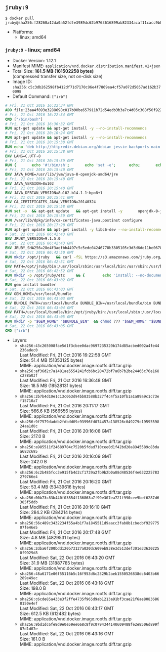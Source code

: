 ## `jruby:9`

```console
$ docker pull jruby@sha256:f28260a12da0a52fdfe3989dc62b9763616899ab82334acaf11cacc9b0efe540
```

-	Platforms:
	-	linux; amd64

### `jruby:9` - linux; amd64

-	Docker Version: 1.12.1
-	Manifest MIME: `application/vnd.docker.distribution.manifest.v2+json`
-	Total Size: **161.5 MB (161502258 bytes)**  
	(compressed transfer size, not on-disk size)
-	Image ID: `sha256:c5c3db262598fb412df71d7170c96e4f7869ea4cf57a072d5057ad162b370098`
-	Default Command: `["irb"]`

```dockerfile
# Fri, 21 Oct 2016 16:22:34 GMT
ADD file:23aa4f893e3288698c017b90be657911b72d54edb3b3a7c4d05c308f50f9228f in / 
# Fri, 21 Oct 2016 16:22:34 GMT
CMD ["/bin/bash"]
# Fri, 21 Oct 2016 16:36:32 GMT
RUN apt-get update && apt-get install -y --no-install-recommends 		ca-certificates 		curl 		wget 	&& rm -rf /var/lib/apt/lists/*
# Fri, 21 Oct 2016 20:10:24 GMT
RUN apt-get update && apt-get install -y --no-install-recommends 		bzip2 		unzip 		xz-utils 	&& rm -rf /var/lib/apt/lists/*
# Fri, 21 Oct 2016 20:15:38 GMT
RUN echo 'deb http://httpredir.debian.org/debian jessie-backports main' > /etc/apt/sources.list.d/jessie-backports.list
# Fri, 21 Oct 2016 20:15:38 GMT
ENV LANG=C.UTF-8
# Fri, 21 Oct 2016 20:15:39 GMT
RUN { 		echo '#!/bin/sh'; 		echo 'set -e'; 		echo; 		echo 'dirname "$(dirname "$(readlink -f "$(which javac || which java)")")"'; 	} > /usr/local/bin/docker-java-home 	&& chmod +x /usr/local/bin/docker-java-home
# Fri, 21 Oct 2016 20:15:40 GMT
ENV JAVA_HOME=/usr/lib/jvm/java-8-openjdk-amd64/jre
# Fri, 21 Oct 2016 20:15:40 GMT
ENV JAVA_VERSION=8u102
# Fri, 21 Oct 2016 20:15:40 GMT
ENV JAVA_DEBIAN_VERSION=8u102-b14.1-1~bpo8+1
# Fri, 21 Oct 2016 20:15:41 GMT
ENV CA_CERTIFICATES_JAVA_VERSION=20140324
# Fri, 21 Oct 2016 20:15:58 GMT
RUN set -x 	&& apt-get update 	&& apt-get install -y 		openjdk-8-jre-headless="$JAVA_DEBIAN_VERSION" 		ca-certificates-java="$CA_CERTIFICATES_JAVA_VERSION" 	&& rm -rf /var/lib/apt/lists/* 	&& [ "$JAVA_HOME" = "$(docker-java-home)" ]
# Fri, 21 Oct 2016 20:15:59 GMT
RUN /var/lib/dpkg/info/ca-certificates-java.postinst configure
# Fri, 21 Oct 2016 20:17:20 GMT
RUN apt-get update && apt-get install -y libc6-dev --no-install-recommends && rm -rf /var/lib/apt/lists/*
# Sat, 22 Oct 2016 06:42:43 GMT
ENV JRUBY_VERSION=9.1.5.0
# Sat, 22 Oct 2016 06:42:43 GMT
ENV JRUBY_SHA256=28e4f3aefbb4497c5c5edc04246778b3305105c3d3d6de11be067826cc5bb766
# Sat, 22 Oct 2016 06:42:50 GMT
RUN mkdir /opt/jruby   && curl -fSL https://s3.amazonaws.com/jruby.org/downloads/${JRUBY_VERSION}/jruby-bin-${JRUBY_VERSION}.tar.gz -o /tmp/jruby.tar.gz   && echo "$JRUBY_SHA256 /tmp/jruby.tar.gz" | sha256sum -c -   && tar -zx --strip-components=1 -f /tmp/jruby.tar.gz -C /opt/jruby   && rm /tmp/jruby.tar.gz   && update-alternatives --install /usr/local/bin/ruby ruby /opt/jruby/bin/jruby 1
# Sat, 22 Oct 2016 06:42:51 GMT
ENV PATH=/opt/jruby/bin:/usr/local/sbin:/usr/local/bin:/usr/sbin:/usr/bin:/sbin:/bin
# Sat, 22 Oct 2016 06:42:52 GMT
RUN mkdir -p /opt/jruby/etc 	&& { 		echo 'install: --no-document'; 		echo 'update: --no-document'; 	} >> /opt/jruby/etc/gemrc
# Sat, 22 Oct 2016 06:43:02 GMT
RUN gem install bundler
# Sat, 22 Oct 2016 06:43:03 GMT
ENV GEM_HOME=/usr/local/bundle
# Sat, 22 Oct 2016 06:43:03 GMT
ENV BUNDLE_PATH=/usr/local/bundle BUNDLE_BIN=/usr/local/bundle/bin BUNDLE_SILENCE_ROOT_WARNING=1 BUNDLE_APP_CONFIG=/usr/local/bundle
# Sat, 22 Oct 2016 06:43:04 GMT
ENV PATH=/usr/local/bundle/bin:/opt/jruby/bin:/usr/local/sbin:/usr/local/bin:/usr/sbin:/usr/bin:/sbin:/bin
# Sat, 22 Oct 2016 06:43:05 GMT
RUN mkdir -p "$GEM_HOME" "$BUNDLE_BIN" 	&& chmod 777 "$GEM_HOME" "$BUNDLE_BIN"
# Sat, 22 Oct 2016 06:43:05 GMT
CMD ["irb"]
```

-	Layers:
	-	`sha256:43c265008fae5d1f3cbee0dac9697235320b174d85acbed002a4fe44236adec0`  
		Last Modified: Fri, 21 Oct 2016 16:22:58 GMT  
		Size: 51.4 MB (51353125 bytes)  
		MIME: application/vnd.docker.image.rootfs.diff.tar.gzip
	-	`sha256:af36d2c7a1481ae5554241fcb6bc20472bf7a6b7b2be24465c76e168c278a03f`  
		Last Modified: Fri, 21 Oct 2016 16:36:48 GMT  
		Size: 18.5 MB (18528131 bytes)  
		MIME: application/vnd.docker.image.rootfs.diff.tar.gzip
	-	`sha256:2b7b4d10e1c13c063d94bb83588b327f4c4f5a10fb1a1a89a9c1c73ef15710a7`  
		Last Modified: Fri, 21 Oct 2016 20:11:17 GMT  
		Size: 566.6 KB (566556 bytes)  
		MIME: application/vnd.docker.image.rootfs.diff.tar.gzip
	-	`sha256:9f7579daddb2fdbdd09c93996fd074457a138526c049279c1959559824aa1d0c`  
		Last Modified: Fri, 21 Oct 2016 20:16:08 GMT  
		Size: 217.0 B  
		MIME: application/vnd.docker.image.rootfs.diff.tar.gzip
	-	`sha256:a985511f24689704c7520b5fdad710cee0d1f42bd20a8945589c83daa683c695`  
		Last Modified: Fri, 21 Oct 2016 20:16:09 GMT  
		Size: 242.0 B  
		MIME: application/vnd.docker.image.rootfs.diff.tar.gzip
	-	`sha256:6c2b485fcc3e915fb4d2cf1739a2fb9b2b0a88d48536f4e632225783279766e4`  
		Last Modified: Fri, 21 Oct 2016 20:16:20 GMT  
		Size: 53.4 MB (53439616 bytes)  
		MIME: application/vnd.docker.image.rootfs.diff.tar.gzip
	-	`sha256:00b73c83b440f03854f136863a7f99e307ea721f990cee9bef6287d6385f5ddb`  
		Last Modified: Fri, 21 Oct 2016 20:16:10 GMT  
		Size: 284.2 KB (284214 bytes)  
		MIME: application/vnd.docker.image.rootfs.diff.tar.gzip
	-	`sha256:56c489c3432234f55a4b1f7a1845511d9aacc3fab8b1cbecbf92977507fe46e5`  
		Last Modified: Fri, 21 Oct 2016 20:17:48 GMT  
		Size: 4.8 MB (4829531 bytes)  
		MIME: application/vnd.docker.image.rootfs.diff.tar.gzip
	-	`sha256:2dba6f200bdd120b73127a020dc609eb838e3d513def301e336302250f9929d8`  
		Last Modified: Sat, 22 Oct 2016 06:43:20 GMT  
		Size: 31.9 MB (31887785 bytes)  
		MIME: application/vnd.docker.image.rootfs.diff.tar.gzip
	-	`sha256:48a6171e06f55116b5c16f953d6c2329b2aeb1550526838dc6403b66289e49ec`  
		Last Modified: Sat, 22 Oct 2016 06:43:18 GMT  
		Size: 198.0 B  
		MIME: application/vnd.docker.image.rootfs.diff.tar.gzip
	-	`sha256:c6cde85a433e3f2ffe4735f965d9ab1213a91bf3cae21f6ae80836868150e4ef`  
		Last Modified: Sat, 22 Oct 2016 06:43:17 GMT  
		Size: 612.5 KB (612482 bytes)  
		MIME: application/vnd.docker.image.rootfs.diff.tar.gzip
	-	`sha256:9bd1dc6fe8d9e0e59ee668c8f9c0794344140609488fe2e8506d899f87d1d07e`  
		Last Modified: Sat, 22 Oct 2016 06:43:16 GMT  
		Size: 161.0 B  
		MIME: application/vnd.docker.image.rootfs.diff.tar.gzip
